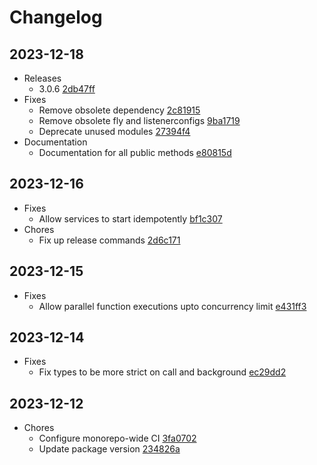 # Changelog
## 2023-12-18
- Releases
  - 3.0.6 [2db47ff](https://github.com/differentialhq/differential/commit/2db47ff)
- Fixes
  - Remove obsolete dependency [2c81915](https://github.com/differentialhq/differential/commit/2c81915)
  - Remove obsolete fly and listenerconfigs [9ba1719](https://github.com/differentialhq/differential/commit/9ba1719)
  - Deprecate unused modules [27394f4](https://github.com/differentialhq/differential/commit/27394f4)
- Documentation
  - Documentation for all public methods [e80815d](https://github.com/differentialhq/differential/commit/e80815d)
## 2023-12-16
- Fixes
  - Allow services to start idempotently [bf1c307](https://github.com/differentialhq/differential/commit/bf1c307)
- Chores
  - Fix up release commands [2d6c171](https://github.com/differentialhq/differential/commit/2d6c171)
## 2023-12-15
- Fixes
  - Allow parallel function executions upto concurrency limit [e431ff3](https://github.com/differentialhq/differential/commit/e431ff3)
## 2023-12-14
- Fixes
  - Fix types to be more strict on call and background [ec29dd2](https://github.com/differentialhq/differential/commit/ec29dd2)
## 2023-12-12
- Chores
  - Configure monorepo-wide CI [3fa0702](https://github.com/differentialhq/differential/commit/3fa0702)
  - Update package version [234826a](https://github.com/differentialhq/differential/commit/234826a)
